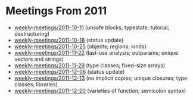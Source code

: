 # Meetings From 2011

* [weekly-meetings/2011-10-11](weekly-meetings/2011-10-11.md) (unsafe blocks; typestate; tutorial; destructuring)
* [weekly-meetings/2011-10-18](weekly-meetings/2011-10-18.md) (status update)
* [weekly-meetings/2011-10-25](weekly-meetings/2011-10-25.md) (objects; regions; kinds)
* [weekly-meetings/2011-11-22](weekly-meetings/2011-11-22.md) (last-use analysis; outparams; unique vectors and strings)
* [weekly-meetings/2011-11-29](weekly-meetings/2011-11-29.md) (type classes; fixed-size arrays)
* [weekly-meetings/2011-12-06](weekly-meetings/2011-12-06.md) (status update)
* [weekly-meetings/2011-12-13](weekly-meetings/2011-12-13.md) (no implicit copies; unique closures; type classes; libraries)
* [weekly-meetings/2011-12-20](weekly-meetings/2011-12-20.md) (varieties of function; semicolon syntax)
